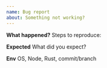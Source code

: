 ```yaml
---
name: Bug report
about: Something not working?
---
```


**What happened?**
Steps to reproduce:

**Expected**
What did you expect?

**Env**
OS, Node, Rust, commit/branch
